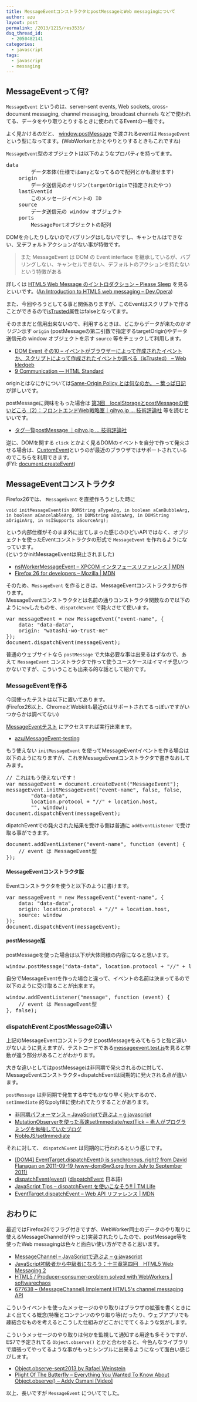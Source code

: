 ```yaml
---
title: MessageEventコンストラクタとpostMessageとWeb messagingについて
author: azu
layout: post
permalink: /2013/1215/res3535/
dsq_thread_id:
  - 2050482141
categories:
  - javascript
tags:
  - javascript
  - messaging
---
```

## MessageEventって何?

`MessageEvent` というのは、server-sent events, Web sockets, cross-document messaging, channel messaging, broadcast channels などで使われてる、データをやり取りとりするときに使われてるEventの一種です。

よく見かけるのだと、 [window.postMessage][1] で渡されるeventは `MessageEvent` という型になってます。(WebWorkerとかとやりとりするときもこれですね)

`MessageEvent`型のオブジェクトは以下のようなプロパティを持ってます。

<pre>data
        データ本体(仕様ではanyとなってるので配列とかも渡せます)
    origin
        データ送信元のオリジン(targetOriginで指定されたやつ)
    lastEventId
        このメッセージイベントの ID
    source
        データ送信元の window オブジェクト
    ports
        MessagePortオブジェクトの配列
</pre>

DOMを介したりしないのでバブリングはしないですし、キャンセルはできない、又デフォルトアクションがない事が特徴です。

> また MessageEvent は DOM の Event interface を継承しているが、バブリングしない、キャンセルできない、デフォルトのアクションを持たないという特徴がある 

詳しくは [HTML5 Web Message のイントロダクション &#8211; Please Sleep][2] を見るといいです。([An Introduction to HTML5 web messaging &#8211; Dev.Opera][3])

また、今回やろうとしてる事と関係ありますが、このEventはスクリプトで作ることができるので[isTrusted][4]属性はfalseとなってます。

そのままだと信用出来ないので、利用するときは、どこからデータが来たのか*オリジン*示す `origin` (postMessageの第二引数で指定するtargetOrigin)やデータ送信元の window オブジェクトを示す `source` 等をチェックして利用します。

*   [DOM Event その10 &#8211; イベントがブラウザーによって作成されたイベントか、スクリプトによって作成されたイベントか調べる（isTrusted） &#8211; Web kledgeb][5]
*   [9 Communication — HTML Standard][6]

originとはなにかについては[Same-Origin Policy とは何なのか。 &#8211; 葉っぱ日記][7]が詳しいです。

postMessageに興味をもった場合は [第3回　localStorageとpostMessageの使いどころ（2）：フロントエンドWeb戦略室｜gihyo.jp … 技術評論社][8] 等を読むといいです。

*   [タグ一覧postMessage ｜gihyo.jp … 技術評論社][9]

逆に、DOMを関する `click` とかよく見るDOMのイベントを自分で作って発火させる場合は、[CustomEvent][10]というのが最近のブラウザではサポートされているのでこちらを利用できます。  
(FYI: [document.createEvent][11])

## MessageEventコンストラクタ

Firefox26では、 `MessageEvent` を直接作ろうとした時に

    void initMessageEvent(in DOMString aTypeArg, in boolean aCanBubbleArg, in boolean aCancelableArg, in DOMString aDataArg, in DOMString aOriginArg, in nsISupports aSourceArg);
    

という内部仕様がそのまま外に出てしまった感じのひどいAPIではなく、オブジェクトを使ったEventコンストラクタの形式で `MessageEvent` を作れるようになっています。  
(というかinitMessageEventは廃止されました)

*   [nsIWorkerMessageEvent &#8211; XPCOM インタフェースリファレンス | MDN][12]
*   [Firefox 26 for developers &#8211; Mozilla | MDN][13]

そのため、`MessageEvent` を作るときは、MessageEventコンストラクタから作ります。  
MessageEventコンストラクタとは名前の通りコンストラクタ関数なので以下のように`new`したものを、`dispatchEvent` で発火させて使います。

<div class="highlight">
  <pre><span class="kd">var</span> <span class="nx">messageEvent</span> <span class="o">=</span> <span class="k">new</span> <span class="nx">MessageEvent</span><span class="p">(</span><span class="s2">"event-name"</span><span class="p">,</span> <span class="p">{</span>
    <span class="nx">data</span><span class="o">:</span> <span class="s2">"data-data"</span><span class="p">,</span>
    <span class="nx">origin</span><span class="o">:</span> <span class="s2">"watashi-wo-trust-me"</span>
<span class="p">});</span>
<span class="nb">document</span><span class="p">.</span><span class="nx">dispatchEvent</span><span class="p">(</span><span class="nx">messageEvent</span><span class="p">);</span>
</pre>
</div>

普通のウェブサイトなら `postMessage` で大体必要な事は出来るはずなので、あえて `MessageEvent` コンストラクタで作って使うユースケースはイマイチ思いつかないですが、こういうことも出来る的な話として紹介です。

### MessageEventを作る

今回使ったテストは以下に置いてあります。  
(Firefox26以上、ChromeとWebkitも最近のはサポートされてるっぽいですがいつからかは調べてない)

[MessageEventテスト][14] にアクセスすれば実行出来ます。

*   [azu/MessageEvent-testing][15]

もう使えない `initMessageEvent` を使ってMessageEventイベントを作る場合は以下のようになりますが、これをMessageEventコンストラクタで書きなおしてみます。

<div class="highlight">
  <pre>
// これはもう使えないです！
<span class="kd">var</span> <span class="nx">messageEvent</span> <span class="o">=</span> <span class="nb">document</span><span class="p">.</span><span class="nx">createEvent</span><span class="p">(</span><span class="s2">"MessageEvent"</span><span class="p">);</span>
<span class="nx">messageEvent</span><span class="p">.</span><span class="nx">initMessageEvent</span><span class="p">(</span><span class="s2">"event-name"</span><span class="p">,</span> <span class="kc">false</span><span class="p">,</span> <span class="kc">false</span><span class="p">,</span>
        <span class="s2">"data-data"</span><span class="p">,</span>
        <span class="nx">location</span><span class="p">.</span><span class="nx">protocol</span> <span class="o">+</span> <span class="s2">"//"</span> <span class="o">+</span> <span class="nx">location</span><span class="p">.</span><span class="nx">host</span><span class="p">,</span>
        <span class="s2">""</span><span class="p">,</span> <span class="nb">window</span><span class="p">);</span>
<span class="nb">document</span><span class="p">.</span><span class="nx">dispatchEvent</span><span class="p">(</span><span class="nx">messageEvent</span><span class="p">);</span>
</pre>
</div>

dipatchEventでの発火された結果を受ける側は普通に `addEventListener` で受け取る事ができます。

<div class="highlight">
  <pre><span class="nb">document</span><span class="p">.</span><span class="nx">addEventListener</span><span class="p">(</span><span class="s2">"event-name"</span><span class="p">,</span> <span class="kd">function</span> <span class="p">(</span><span class="nx">event</span><span class="p">)</span> <span class="p">{</span>
    <span class="c1">// event は MessageEvent型 </span>
<span class="p">});</span>
</pre>
</div>

#### MessageEventコンストラクタ版

Eventコンストラクタを使うと以下のように書けます。

<div class="highlight">
  <pre><span class="kd">var</span> <span class="nx">messageEvent</span> <span class="o">=</span> <span class="k">new</span> <span class="nx">MessageEvent</span><span class="p">(</span><span class="s2">"event-name"</span><span class="p">,</span> <span class="p">{</span>
    <span class="nx">data</span><span class="o">:</span> <span class="s2">"data-data"</span><span class="p">,</span>
    <span class="nx">origin</span><span class="o">:</span> <span class="nx">location</span><span class="p">.</span><span class="nx">protocol</span> <span class="o">+</span> <span class="s2">"//"</span> <span class="o">+</span> <span class="nx">location</span><span class="p">.</span><span class="nx">host</span><span class="p">,</span>
    <span class="nx">source</span><span class="o">:</span> <span class="nb">window</span>
<span class="p">});</span>
<span class="nb">document</span><span class="p">.</span><span class="nx">dispatchEvent</span><span class="p">(</span><span class="nx">messageEvent</span><span class="p">);</span>
</pre>
</div>

#### postMessage版

postMessageを使った場合は以下が大体同様の内容になると思います。

<div class="highlight">
  <pre><span class="nb">window</span><span class="p">.</span><span class="nx">postMessage</span><span class="p">(</span><span class="s2">"data-data"</span><span class="p">,</span> <span class="nx">location</span><span class="p">.</span><span class="nx">protocol</span> <span class="o">+</span> <span class="s2">"//"</span> <span class="o">+</span> <span class="nx">location</span><span class="p">.</span><span class="nx">host</span><span class="p">);</span>
</pre>
</div>

自分でMessageEventを作った場合と違って、イベントの名前は決まってるので以下のように受け取ることが出来ます。

<div class="highlight">
  <pre><span class="nb">window</span><span class="p">.</span><span class="nx">addEventListener</span><span class="p">(</span><span class="s2">"message"</span><span class="p">,</span> <span class="kd">function</span> <span class="p">(</span><span class="nx">event</span><span class="p">)</span> <span class="p">{</span>
    <span class="c1">// event は MessageEvent型 </span>
<span class="p">},</span> <span class="kc">false</span><span class="p">);</span>
</pre>
</div>

### dispatchEventとpostMessageの違い

上記のMessageEventコンストラクタとpostMessageをみてもらうと殆ど違いがないように見えますが、テストコードである[messageevent.test.js][16]を見ると挙動が違う部分があることがわかります。

大きな違いとしてはpostMessageは非同期で発火されるのに対して、MessageEventコンストラクタ+dispatchEventは同期的に発火される点が違います。

`postMessage` は非同期で発生する中でもかなり早く発火するので、`setImmediate` 的なpolyfillに使われてたりすることがあります。

*   [非同期パフォーマンス &#8211; JavaScriptで遊ぶよ &#8211; g:javascript][17]
*   [MutationObserverを使った高速setImmediate/nextTick &#8211; 素人がプログラミングを勉強していたブログ][18]
*   [NobleJS/setImmediate][19]

それに対して、 `dispatchEvent` は同期的に行われるという感じです。

*   [[DOM4] EventTarget.dispatchEvent() is synchronous, right? from David Flanagan on 2011-09-19 (www-dom@w3.org from July to September 2011)][20]
*   [dispatchEvent(event)][21] ([dispatchEvent][22] 日本語)
*   [JavaScript Tips – dispatchEvent を使いこなそう!! | TM Life][23]
*   [EventTarget.dispatchEvent &#8211; Web API リファレンス | MDN][24]

## おわりに

最近ではFirefox26でフラグ付きですが、WebWorker同士のデータのやり取りに使えるMessageChannelが(やっと)実装されたりしたので、postMessage等を使ったWeb messagingは色々と面白い使い方ができると思います。

*   [MessageChannel &#8211; JavaScriptで遊ぶよ &#8211; g:javascript][25]
*   [JavaScript初級者から中級者になろう：十三章第四回　HTML5 Web Messaging 2][26]
*   [HTML5 / Producer-consumer-problem solved with WebWorkers | softwarechaos][27]
*   [677638 – (MessageChannel) Implement HTML5's channel messaging API][28]

こういうイベントを使ったメッセージのやり取りはブラウザの拡張を書くときによく出てくる概念(特権とコンテンツのやり取り等)だったり、ウェブアプリでも疎結合なものを考えるとこうした仕組みがどこかにでてくるような気がします。

こういうメッセージのやり取りは何かを監視して通知する用途も多そうですが、ES7で予定されてる `Object.observe()` とかと合わせると、今色んなライブラリで頑張ってやってるような事がもっとシンプルに出来るようになって面白い感じがします。

*   [Object.observe-sept2013 by Rafael Weinstein][29]
*   [Plight Of The Butterfly &#8211; Everything You Wanted To Know About Object.observe() – Addy Osmani [Video]][30]

以上、長いですが `MessageEvent` についてでした。

 [1]: https://developer.mozilla.org/ja/docs/DOM/window.postMessage "window.postMessage"
 [2]: http://please-sleep.cou929.nu/introduction-to-web-messaging.html "HTML5 Web Message のイントロダクション - Please Sleep"
 [3]: http://dev.opera.com/articles/view/window-postmessage-messagechannel/ "An Introduction to HTML5 web messaging - Dev.Opera"
 [4]: http://www.whatwg.org/specs/web-apps/current-work/multipage/infrastructure.html#dom-event-istrusted "isTrusted "
 [5]: http://webkledgeb.blogspot.jp/2013/09/dom-event-10-istrusted.html "DOM Event その10 - イベントがブラウザーによって作成されたイベントか、スクリプトによって作成されたイベントか調べる（isTrusted） - Web kledgeb"
 [6]: http://www.whatwg.org/specs/web-apps/current-work/multipage/comms.html "9 Communication — HTML Standard"
 [7]: http://d.hatena.ne.jp/hasegawayosuke/20130330/p1 "Same-Origin Policy とは何なのか。 - 葉っぱ日記"
 [8]: http://gihyo.jp/dev/serial/01/front-end_web/000302?page=1 "第3回　localStorageとpostMessageの使いどころ（2）：フロントエンドWeb戦略室｜gihyo.jp … 技術評論社"
 [9]: http://gihyo.jp/tagList/postMessage "タグ一覧postMessage ｜gihyo.jp … 技術評論社"
 [10]: https://developer.mozilla.org/ja/docs/Web/API/CustomEvent "CustomEvent"
 [11]: https://developer.mozilla.org/ja/docs/DOM/document.createEvent "document.createEvent"
 [12]: https://developer.mozilla.org/ja/docs/XPCOM_Interface_Reference/NsIWorkerMessageEvent#initMessageEvent() "nsIWorkerMessageEvent - XPCOM インタフェースリファレンス | MDN"
 [13]: https://developer.mozilla.org/ja/docs/Mozilla/Firefox/Releases/26 "Firefox 26 for developers - Mozilla | MDN"
 [14]: http://azu.github.io/MessageEvent-testing/test/ "Mocha Spec Runner"
 [15]: https://github.com/azu/MessageEvent-testing "azu/MessageEvent-testing"
 [16]: https://github.com/azu/MessageEvent-testing/blob/gh-pages/test/spec/messageevent.test.js "messageevent.test.js"
 [17]: http://javascript.g.hatena.ne.jp/edvakf/20100227/1267246371 "非同期パフォーマンス - JavaScriptで遊ぶよ - g:javascript"
 [18]: http://javascripter.hatenablog.com/entry/2013/10/24/MutationObserver%E3%82%92%E4%BD%BF%E3%81%A3%E3%81%9F%E9%AB%98%E9%80%9FsetImmediate/nextTick "MutationObserverを使った高速setImmediate/nextTick - 素人がプログラミングを勉強していたブログ"
 [19]: https://github.com/NobleJS/setImmediate "NobleJS/setImmediate"
 [20]: http://lists.w3.org/Archives/Public/www-dom/2011JulSep/0230.html "[DOM4] EventTarget.dispatchEvent() is synchronous, right? from David Flanagan on 2011-09-19 (www-dom@w3.org from July to September 2011)"
 [21]: http://dom.spec.whatwg.org/#dom-eventtarget-dispatchevent "dispatchEvent(event)"
 [22]: http://www.hcn.zaq.ne.jp/___/WEB/DOM4-ja.html#dom-EventTarget-dispatchEvent "dispatchEvent"
 [23]: http://tmlife.net/programming/javascript/javascript-tips-dispatchevent.html "JavaScript Tips – dispatchEvent を使いこなそう!! | TM Life"
 [24]: https://developer.mozilla.org/ja/docs/Web/API/EventTarget.dispatchEvent "EventTarget.dispatchEvent - Web API リファレンス | MDN"
 [25]: http://javascript.g.hatena.ne.jp/edvakf/20100109/1263070731 "MessageChannel - JavaScriptで遊ぶよ - g:javascript"
 [26]: http://uhyohyohyo.sakura.ne.jp/javascript/13_4.html "JavaScript初級者から中級者になろう：十三章第四回　HTML5 Web Messaging 2"
 [27]: http://softwarechaos.wordpress.com/2013/03/10/html5-producer-consumer-problem-solved-with-webworkers/ "HTML5 / Producer-consumer-problem solved with WebWorkers | softwarechaos"
 [28]: https://bugzilla.mozilla.org/show_bug.cgi?id=677638 "677638 – (MessageChannel) Implement HTML5's channel messaging API"
 [29]: http://slid.es/rafaelweinstein/object-observe-sept2013 "Object.observe-sept2013 by Rafael Weinstein"
 [30]: http://2013.jsconf.eu/speakers/addy-osmani-plight-of-the-butterfly-everything-you-wanted-to-know-about-objectobserve.html "Plight Of The Butterfly - Everything You Wanted To Know About Object.observe() – Addy Osmani [Video]"